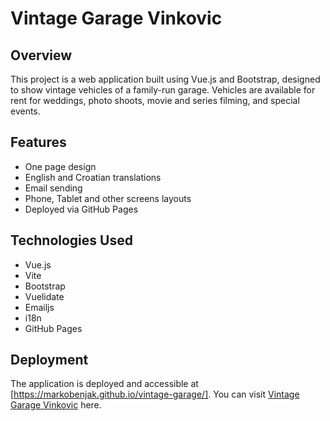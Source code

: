 # Vintage Garage Vinkovic

## Overview
This project is a web application built using Vue.js and Bootstrap, designed to show vintage vehicles of a family-run garage. Vehicles are available for rent for weddings, photo shoots, movie and series filming, and special events.

## Features
- One page design
- English and Croatian translations
- Email sending
- Phone, Tablet and other screens layouts
- Deployed via GitHub Pages

## Technologies Used
- Vue.js
- Vite
- Bootstrap
- Vuelidate
- Emailjs
- i18n
- GitHub Pages

## Deployment
The application is deployed and accessible at [https://markobenjak.github.io/vintage-garage/]. You can visit [Vintage Garage Vinkovic](https://markobenjak.github.io/vintage-garage/) here.
